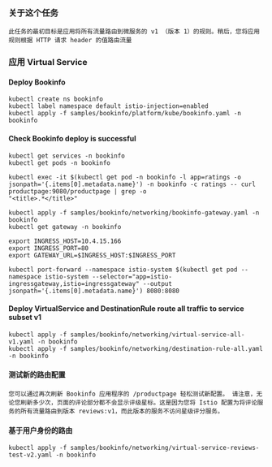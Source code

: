 ### 关于这个任务
`此任务的最初目标是应用将所有流量路由到微服务的 v1 （版本 1）的规则。稍后，您将应用规则根据 HTTP 请求 header 的值路由流量`

### 应用 Virtual Service

#### Deploy Bookinfo
```shell
kubectl create ns bookinfo
kubectl label namespace default istio-injection=enabled
kubectl apply -f samples/bookinfo/platform/kube/bookinfo.yaml -n bookinfo
```


#### Check Bookinfo deploy is successful
```shell
kubectl get services -n bookinfo
kubectl get pods -n bookinfo

kubectl exec -it $(kubectl get pod -n bookinfo -l app=ratings -o jsonpath='{.items[0].metadata.name}') -n bookinfo -c ratings -- curl productpage:9080/productpage | grep -o
"<title>.*</title>"

kubectl apply -f samples/bookinfo/networking/bookinfo-gateway.yaml -n bookinfo
kubectl get gateway -n bookinfo

export INGRESS_HOST=10.4.15.166
export INGRESS_PORT=80
export GATEWAY_URL=$INGRESS_HOST:$INGRESS_PORT

kubectl port-forward --namespace istio-system $(kubectl get pod --namespace istio-system --selector="app=istio-ingressgateway,istio=ingressgateway" --output jsonpath='{.items[0].metadata.name}') 8080:8080

```

#### Deploy VirtualService and DestinationRule route all traffic to service subset v1
```shell
kubectl apply -f samples/bookinfo/networking/virtual-service-all-v1.yaml -n bookinfo
kubectl apply -f samples/bookinfo/networking/destination-rule-all.yaml -n bookinfo
```


#### 测试新的路由配置

`您可以通过再次刷新 Bookinfo 应用程序的 /productpage 轻松测试新配置。
请注意，无论您刷新多少次，页面的评论部分都不会显示评级星标。这是因为您将 Istio 配置为将评论服务的所有流量路由到版本 reviews:v1，而此版本的服务不访问星级评分服务。`

#### 基于用户身份的路由

```shell
kubectl apply -f samples/bookinfo/networking/virtual-service-reviews-test-v2.yaml -n bookinfo
```

